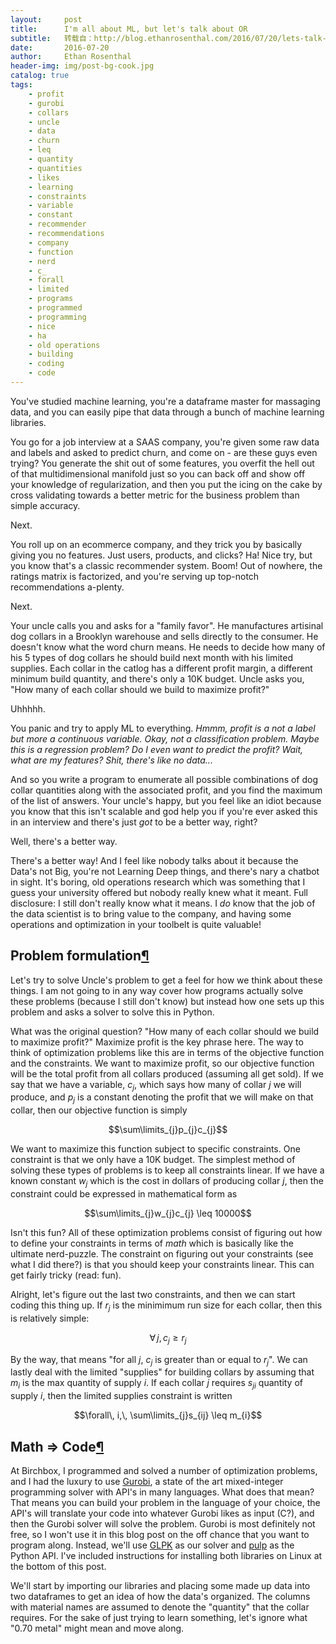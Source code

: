 ```yaml
---
layout:     post
title:      I'm all about ML, but let's talk about OR
subtitle:   转载自：http://blog.ethanrosenthal.com/2016/07/20/lets-talk-or/
date:       2016-07-20
author:     Ethan Rosenthal
header-img: img/post-bg-cook.jpg
catalog: true
tags:
    - profit
    - gurobi
    - collars
    - uncle
    - data
    - churn
    - leq
    - quantity
    - quantities
    - likes
    - learning
    - constraints
    - variable
    - constant
    - recommender
    - recommendations
    - company
    - function
    - nerd
    - c_
    - forall
    - limited
    - programs
    - programmed
    - programming
    - nice
    - ha
    - old operations
    - building
    - coding
    - code
---
```


You've studied machine learning, you're a dataframe master for massaging data, and you can easily pipe that data through a bunch of machine learning libraries.

You go for a job interview at a SAAS company, you're given some raw data and labels and asked to predict churn, and come on - are these guys even trying? You generate the shit out of some features, you overfit the hell out of that multidimensional manifold just so you can back off and show off your knowledge of regularization, and then you put the icing on the cake by cross validating towards a better metric for the business problem than simple accuracy.

Next.

You roll up on an ecommerce company, and they trick you by basically giving you no features. Just users, products, and clicks? Ha! Nice try, but you know that's a classic recommender system. Boom! Out of nowhere, the ratings matrix is factorized, and you're serving up top-notch recommendations a-plenty.

Next.

Your uncle calls you and asks for a "family favor". He manufactures artisinal dog collars in a Brooklyn warehouse and sells directly to the consumer. He doesn't know what the word churn means. He needs to decide how many of his 5 types of dog collars he should build next month with his limited supplies. Each collar in the catlog has a different profit margin, a different minimum build quantity, and there's only a 10K budget. Uncle asks you, "How many of each collar should we build to maximize profit?"

Uhhhhh.

You panic and try to apply ML to everything. *Hmmm, profit is a not a label but more a continuous variable. Okay, not a classification problem. Maybe this is a regression problem? Do I even want to predict the profit? Wait, what are my features? Shit, there's like no data...*

And so you write a program to enumerate all possible combinations of dog collar quantities along with the associated profit, and you find the maximum of the list of answers. Your uncle's happy, but you feel like an idiot because you know that this isn't scalable and god help you if you're ever asked this in an interview and there's just *got* to be a better way, right?

Well, there's a better way.

There's a better way! And I feel like nobody talks about it because the Data's not Big, you're not Learning Deep things, and there's nary a chatbot in sight. It's boring, old operations research which was something that I guess your university offered but nobody really knew what it meant. Full disclosure: I still don't really know what it means. I *do* know that the job of the data scientist is to bring value to the company, and having some operations and optimization in your toolbelt is quite valuable!

## Problem formulation[¶](http://blog.ethanrosenthal.com/2016/07/20/lets-talk-or#Problem-formulation)

Let's try to solve Uncle's problem to get a feel for how we think about these things. I am not going to in any way cover how programs actually solve these problems (because I still don't know) but instead how one sets up this problem and asks a solver to solve this in Python.

What was the original question? "How many of each collar should we build to maximize profit?" Maximize profit is the key phrase here. The way to think of optimization problems like this are in terms of the objective function and the constraints. We want to maximize profit, so our objective function will be the total profit from all collars produced (assuming all get sold). If we say that we have a variable, $c_{j}$, which says how many of collar $j$ we will produce, and $p_{j}$ is a constant denoting the profit that we will make on that collar, then our objective function is simply

$$\sum\limits_{j}p_{j}c_{j}$$

We want to maximize this function subject to specific constraints. One constraint is that we only have a 10K budget. The simplest method of solving these types of problems is to keep all constraints linear. If we have a known constant $w_{j}$ which is the cost in dollars of producing collar $j$, then the constraint could be expressed in mathematical form as

$$\sum\limits_{j}w_{j}c_{j} \leq 10000$$

Isn't this fun? All of these optimization problems consist of figuring out how to define your constraints in terms of *math* which is basically like the ultimate nerd-puzzle. The constraint on figuring out your constraints (see what I did there?) is that you should keep your constraints linear. This can get fairly tricky (read: fun).

Alright, let's figure out the last two constraints, and then we can start coding this thing up. If $r_{j}$ is the minimimum run size for each collar, then this is relatively simple:

$$\forall\, j,\, c_{j} \geq r_{j} $$

By the way, that means "for all $j$, $c_{j}$ is greater than or equal to $r_{j}$". We can lastly deal with the limited "supplies" for building collars by assuming that $m_{i}$ is the max quantity of supply $i$. If each collar $j$ requires $s_{ji}$ quantity of supply $i$, then the limited supplies constraint is written

$$\forall\, i,\, \sum\limits_{j}s_{ij} \leq m_{i}$$

## Math $\Rightarrow$ Code[¶](http://blog.ethanrosenthal.com/2016/07/20/lets-talk-or#Math-$\Rightarrow$-Code)

At Birchbox, I programmed and solved a number of optimization problems, and I had the luxury to use [Gurobi](http://www.gurobi.com/), a state of the art mixed-integer programming solver with API's in many languages. What does that mean? That means you can build your problem in the language of your choice, the API's will translate your code into whatever Gurobi likes as input (C?), and then the Gurobi solver will solve the problem. Gurobi is most definitely not free, so I won't use it in this blog post on the off chance that you want to program along. Instead, we'll use [GLPK](https://www.gnu.org/software/glpk) as our solver and [pulp](https://pythonhosted.org/PuLP) as the Python API. I've included instructions for installing both libraries on Linux at the bottom of this post.

We'll start by importing our libraries and placing some made up data into two dataframes to get an idea of how the data's organized. The columns with material names are assumed to denote the "quantity" that the collar requires. For the sake of just trying to learn something, let's ignore what "0.70 metal" might mean and move along.
